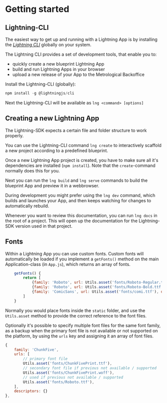 # Getting started

## Lightning-CLI

The easiest way to get up and running with a Lightning App is by installing the _[Lightning CLI](https://github.com/rdkcentral/Lightning-CLI)_ globally on your system.

The Lightning CLI provides a set of development tools, that enable you to:

- quickly create a new blueprint Lightning App
- build and run Lightning Apps in your browser
- upload a new release of your App to the Metrological Backoffice

Install the Lightning-CLI (globally):

```js
npm install -g @lightningjs/cli
```

Next the Lightning-CLI will be available as `lng <command> [options]`

## Creating a new Lightning App

The Lightning-SDK expects a certain file and folder structure to work properly.

You can use the Lightning-CLI command `lng create` to interactively scaffold a new project according to a predefined blueprint.

Once a new Lightning App project is created, you have to make sure all it's dependencies are installed (`npm install`). Note that the `create`-command normally does this for you.

Next you can run the `lng build` and `lng serve` commands to build the blueprint App and preview it in a webbrowser.

During development you might prefer using the `lng dev` command, which builds and launches your App, and then keeps watching for changes to automatically rebuild.

Whenever you want to review this documentation, you can run `lng docs` in the root of a project. This will open up the documentation for the Lightning-SDK version used in that project.

## Fonts

Within a Lightning App you can use custom fonts. Custom fonts will automatically be loaded if you implement a `getFonts()` method on the main Application-class (in `App.js`), which returns an array of fonts.

```js
    getFonts() {
        return [
            {family: 'Roboto', url: Utils.asset('fonts/Roboto-Regular.ttf'), descriptors: {}},
            {family: 'Roboto', url: Utils.asset('fonts/Roboto-Bold.ttf'), descriptors: { weight: 'bold' }},
            {family: 'ComicSans', url: Utils.asset('fonts/comi.ttf'), descriptors: { weight: 'bold' }}
        ]
    }
```

Normally you would place fonts inside the `static` folder, and use the `Utils.asset` method to provide the correct reference to the font files.

Optionally it's possible to specify multiple font files for the same font family, as a backup when the primary font file is not available or not supported on the platform, by using the `urls` key and assigning it an array of font files.

```js
{
    family: 'ChunkFive',
    urls: [
        // primary font file
        Utils.asset('fonts/ChunkFivePrint.ttf'),
        // secondary font file if previous not available / supported
        Utils.asset('fonts/ChunkFivePrint.woff'),
        // used if previous not available / supported
        Utils.asset('fonts/Roboto.ttf'),
    ],
    descriptors: {}
},
```
